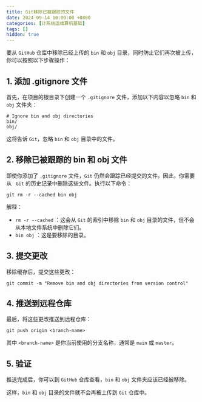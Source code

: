 ```yaml
---
title: Git移除已被跟踪的文件
date: 2024-09-14 10:00:00 +0800
categories: [计系统运维算机基础]
tags: []
hidden: true
---
```


要从 `GitHub` 仓库中移除已经上传的 `bin` 和 `obj` 目录，同时防止它们再次被上传，你可以按照以下步骤操作：

## 1. 添加 .gitignore 文件

首先，在项目的根目录下创建一个 `.gitignore` 文件，添加以下内容以忽略 `bin` 和 `obj` 文件夹：

```
# Ignore bin and obj directories
bin/
obj/
```

这将告诉 `Git`，忽略 `bin` 和 `obj` 目录中的文件。

## 2. 移除已被跟踪的 bin 和 obj 文件

即使你添加了 `.gitignore` 文件，`Git` 仍然会跟踪已经提交的文件。因此，你需要从 ` Git` 的历史记录中删除这些文件。执行以下命令：

```
git rm -r --cached bin obj
```

解释：

- `rm -r --cached` ：这会从 `Git` 的索引中移除 `bin` 和 `obj` 目录的文件，但不会从本地文件系统中删除它们。
- `bin obj` ：这是要移除的目录。

## 3. 提交更改

移除缓存后，提交这些更改：

```
git commit -m "Remove bin and obj directories from version control"
```

## 4. 推送到远程仓库

最后，将这些更改推送到远程仓库：

```
git push origin <branch-name>
```
其中 `<branch-name>` 是你当前使用的分支名称，通常是 `main` 或 `master`。

## 5. 验证

推送完成后，你可以到 `GitHub` 仓库查看，`bin` 和 `obj` 文件夹应该已经被移除。

这样，`bin` 和 `obj` 目录的文件就不会再被上传到 `Git` 仓库中。